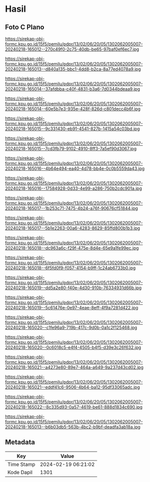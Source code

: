 # Hasil

## Foto C Plano

https://sirekap-obj-formc.kpu.go.id/15f5/pemilu/pdpr/13/02/06/20/05/1302062005007-20240218-165012--270c49f0-2c75-40db-be65-97baf0ef6ec7.jpg

https://sirekap-obj-formc.kpu.go.id/15f5/pemilu/pdpr/13/02/06/20/05/1302062005007-20240218-165013--d840a135-bbc1-4dd8-b2ca-8a77ed4078a9.jpg

https://sirekap-obj-formc.kpu.go.id/15f5/pemilu/pdpr/13/02/06/20/05/1302062005007-20240218-165014--37afdbba-c40f-4831-b3a6-7d0344bdeaa9.jpg

https://sirekap-obj-formc.kpu.go.id/15f5/pemilu/pdpr/13/02/06/20/05/1302062005007-20240218-165014--60e5b7e3-935e-428f-826d-c801decc4b6f.jpg

https://sirekap-obj-formc.kpu.go.id/15f5/pemilu/pdpr/13/02/06/20/05/1302062005007-20240218-165015--9c331430-eb91-4541-827b-1415a54c03bd.jpg

https://sirekap-obj-formc.kpu.go.id/15f5/pemilu/pdpr/13/02/06/20/05/1302062005007-20240218-165015--7cd3fb79-9102-4910-8ff3-7a5ef90d3067.jpg

https://sirekap-obj-formc.kpu.go.id/15f5/pemilu/pdpr/13/02/06/20/05/1302062005007-20240218-165016--4b64e494-ea40-4d78-bb4e-0c0b5559da43.jpg

https://sirekap-obj-formc.kpu.go.id/15f5/pemilu/pdpr/13/02/06/20/05/1302062005007-20240218-165016--17584928-0d33-4e99-a286-750b2cdc901a.jpg

https://sirekap-obj-formc.kpu.go.id/15f5/pemilu/pdpr/13/02/06/20/05/1302062005007-20240218-165017--1b253c71-7475-4b24-a76f-90676cf51844.jpg

https://sirekap-obj-formc.kpu.go.id/15f5/pemilu/pdpr/13/02/06/20/05/1302062005007-20240218-165017--5b1e2263-00a6-4283-8629-85ffd800b1b3.jpg

https://sirekap-obj-formc.kpu.go.id/15f5/pemilu/pdpr/13/02/06/20/05/1302062005007-20240218-165018--dc963a6c-f29f-475e-8d4e-65e9a1fe99ec.jpg

https://sirekap-obj-formc.kpu.go.id/15f5/pemilu/pdpr/13/02/06/20/05/1302062005007-20240218-165018--6f5fd0f9-f057-4154-b9ff-1c24ab6733b0.jpg

https://sirekap-obj-formc.kpu.go.id/15f5/pemilu/pdpr/13/02/06/20/05/1302062005007-20240218-165019--dd5a2e80-f40e-4d30-910b-76334931d66b.jpg

https://sirekap-obj-formc.kpu.go.id/15f5/pemilu/pdpr/13/02/06/20/05/1302062005007-20240218-165019--5c61476e-0e97-4eae-8eff-4f9a7281d422.jpg

https://sirekap-obj-formc.kpu.go.id/15f5/pemilu/pdpr/13/02/06/20/05/1302062005007-20240218-165020--c1fe96a9-719b-417c-9d0b-0a1c2f125468.jpg

https://sirekap-obj-formc.kpu.go.id/15f5/pemilu/pdpr/13/02/06/20/05/1302062005007-20240218-165020--0c6018c5-e4f4-4505-b4f5-d39e3c26f632.jpg

https://sirekap-obj-formc.kpu.go.id/15f5/pemilu/pdpr/13/02/06/20/05/1302062005007-20240218-165021--a4273e80-89e7-464a-a649-9a237d43cd02.jpg

https://sirekap-obj-formc.kpu.go.id/15f5/pemilu/pdpr/13/02/06/20/05/1302062005007-20240218-165021--eddf41c6-9506-4b64-ba12-95df33065adc.jpg

https://sirekap-obj-formc.kpu.go.id/15f5/pemilu/pdpr/13/02/06/20/05/1302062005007-20240218-165022--8c335d93-0a57-4619-be61-888d1834c690.jpg

https://sirekap-obj-formc.kpu.go.id/15f5/pemilu/pdpr/13/02/06/20/05/1302062005007-20240218-165013--b6b03db5-563b-4bc2-b9bf-deadfa3ab18a.jpg


## Metadata

| Key        | Value               |
| ---------- | ------------------- |
| Time Stamp | 2024-02-19 06:21:02 |
| Kode Dapil | 1301                |



